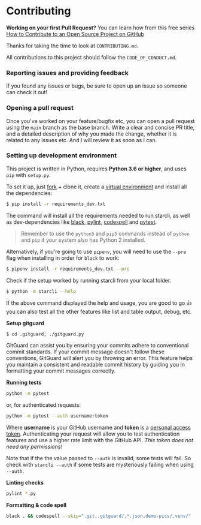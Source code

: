 # Contributing


**Working on your first Pull Request?** You can learn how from this free
series [How to Contribute to an Open Source Project on
GitHub](https://egghead.io/series/how-to-contribute-to-an-open-source-project-on-github)


Thanks for taking the time to look at `CONTRIBUTING.md`.

All contributions to this project should follow the `CODE_OF_CONDUCT.md`.

### Reporting issues and providing feedback

If you found any issues or bugs, be sure to open up an issue so someone can
check it out!


### Opening a pull request

Once you've worked on your feature/bugfix etc, you can open a pull request using
the `main` branch as the base branch. Write a clear and concise PR title, and a
detailed description of why you made the change, whether it is related to any
issues etc. And I will review it as soon as I can.

### Setting up development environment

This project is written in Python, requires **Python 3.6 or higher**, and uses
`pip` with `setup.py`.

To set it up, just [fork](https://github.com/hedyhli/starcli/fork) + clone it,
create a [virtual environment](https://virtualenv.pypa.io/en/latest/) and
install all the dependencies:

```bash
$ pip install -r requirements_dev.txt
```

The command will install all the requirements needed to run starcli, as well as
dev-dependencies like [black](https://github.com/psf/black),
[pylint](https://www.pylint.org/),
[codespell](https://github.com/codespell-project/codespell) and
[pytest](https://pytest.org).

> Remember to use the `python3` and `pip3` commands instead of `python` and
> `pip` if your system also has Python 2 installed.

Alternatively, if you're going to use `pipenv`, you will need to use the `--pre`
flag when installing in order for `black` to work:

```bash
$ pipenv install -r requirements_dev.txt --pre
```

Check if the setup worked by running starcli from your local folder.

```bash
$ python -m starcli --help
```

If the above command displayed the help and usage, you are good to go 👍 you can
also test all the other features like list and table output, debug, etc.

**Setup gitguard**
```
$ cd .gitguard; ./gitguard.py
```

GitGuard can assist you by ensuring your commits adhere to conventional commit standards. If your commit message doesn't follow these conventions, GitGuard will alert you by throwing an error. This feature helps you maintain a consistent and readable commit history by guiding you in formatting your commit messages correctly.

**Running tests**
```bash
python -m pytest
```

or, for authenticated requests:

```bash
python -m pytest --auth username:token
```

Where **username** is your GitHub username and **token** is a
[personal access token](https://docs.github.com/en/github/authenticating-to-github/creating-a-personal-access-token).
Authenticating your request will allow you to test authentication features and
use a higher rate limit with the GitHub API. *This token does not need any permissions!*

Note that if the the value passed to `--auth` is invalid, some tests will fail.
So check with `starcli --auth` if some tests are mysteriously failing when using
`--auth`.

**Linting checks**

```bash
pylint *.py
```

**Formatting & code spell**
```bash
black . && codespell --skip=".git,.gitguard/,*.json,demo-pics/,venv/"
```
